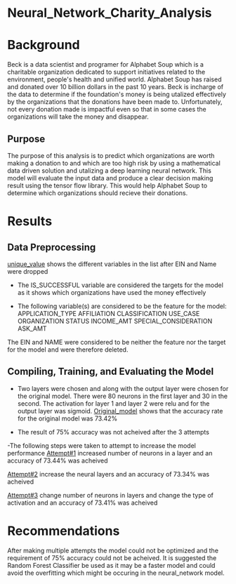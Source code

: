 # Neural_Network_Charity_Analysis

# Background
Beck is a data scientist and programer for Alphabet Soup which is a charitable organization dedicated to support initiatives related to the environment, people's health and unified world.  Alphabet Soup has raised and donated over 10 billion dollars in the past 10 years.  Beck is incharge of the data to determine if the foundation's money is being utalized effectively by the organizations that the donations have been made to. Unfortunately, not every donation made is impactful even so that in some cases the organizations will take the money and disappear.

## Purpose
The purpose of this analysis is to predict which organizations are worth making a donation to and which are too high risk by using a mathematical data driven solution and utalizing a deep learning neural network. This model will evaluate the input data and produce a clear decision making result using the tensor flow library. This would help Alphabet Soup to determine which organizations should recieve their donations.

# Results

## Data Preprocessing

[unique_value]() shows the different variables in the list after EIN and Name were dropped

- The IS_SUCCESSFUL variable are considered the targets for the model as it shows which organizations have used the money effectively


- The following variable(s) are considered to be the feature for the model:
APPLICATION_TYPE
AFFILIATION
CLASSIFICATION
USE_CASE
ORGANIZATION
STATUS
INCOME_AMT
SPECIAL_CONSIDERATION
ASK_AMT


The EIN and NAME were considered to be neither the feature nor the target for the model and were therefore deleted.

## Compiling, Training, and Evaluating the Model

- Two layers were chosen and along with the output layer were chosen for the original model.  There were 80 neurons in the first layer and 30 in the second.  The activation for layer 1 and layer 2 were relu and for the output layer was sigmoid.  [Original_model](https://github.com/Nidaiq/Neural_Network_Charity_Analysis/blob/c1b5c101c192b0ec253b21c35da0b7359ad32d28/Resources/Original_Model.png) shows that the accuracy rate for the original model was 73.42%

- The result of 75% accuracy was not acheived after the 3 attempts

-The following steps were taken to attempt to increase the model performance
[Attempt#1](https://github.com/Nidaiq/Neural_Network_Charity_Analysis/blob/c1b5c101c192b0ec253b21c35da0b7359ad32d28/Resources/Attempt%231.png) increased number of neurons in a layer and an accuracy of 73.44% was acheived

[Attempt#2](https://github.com/Nidaiq/Neural_Network_Charity_Analysis/blob/c1b5c101c192b0ec253b21c35da0b7359ad32d28/Resources/Attempt%232.png) increase the neural layers and an accuracy of 73.34% was acheived

[Attempt#3](https://github.com/Nidaiq/Neural_Network_Charity_Analysis/blob/c1b5c101c192b0ec253b21c35da0b7359ad32d28/Resources/Attempt%233.png) change number of neurons in layers and change the type of activation and an accuracy of 73.41% was acheived

# Recommendations

After making multiple attempts the model could not be optimized and the requirement of 75% accuracy could not be acheived.  It is suggested the Random Forest Classifier be used as it may be a faster model and could avoid the overfitting which might be occuring in the neural_network model.

